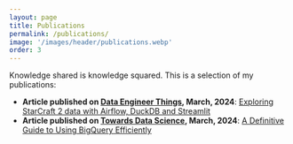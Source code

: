 ```yaml
---
layout: page
title: Publications
permalink: /publications/
image: '/images/header/publications.webp'
order: 3
---
```


Knowledge shared is knowledge squared. This is a selection of my publications:

* **Article published on [Data Engineer Things](https://blog.det.life/), March, 2024**: [Exploring StarCraft 2 data with Airflow, DuckDB and Streamlit](https://blog.det.life/exploring-starcraft-2-data-with-airflow-duckdb-and-streamlit-7c0ad79f9ca6)
* **Article published on [Towards Data Science](https://towardsdatascience.com/), March, 2024**: [A Definitive Guide to Using BigQuery Efficiently](https://towardsdatascience.com/burn-data-rather-than-money-with-bigquery-the-definitive-guide-1b50a9fdf096)
